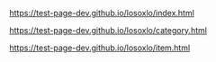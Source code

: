 https://test-page-dev.github.io/losoxlo/index.html

https://test-page-dev.github.io/losoxlo/category.html

https://test-page-dev.github.io/losoxlo/item.html
